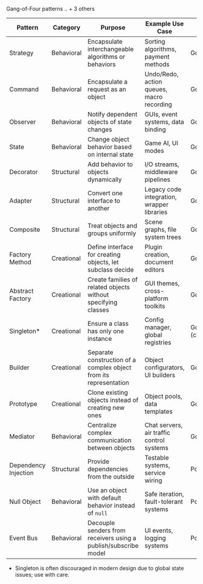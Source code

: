 


Gang-of-Four patterns .. + 3 others

| Pattern            | Category        | Purpose                                                         | Example Use Case                                | Source        |
|--------------------|----------------|------------------------------------------------------------------|--------------------------------------------------|----------------|
| Strategy           | Behavioral      | Encapsulate interchangeable algorithms or behaviors              | Sorting algorithms, payment methods             | GoF            |
| Command            | Behavioral      | Encapsulate a request as an object                               | Undo/Redo, action queues, macro recording       | GoF            |
| Observer           | Behavioral      | Notify dependent objects of state changes                        | GUIs, event systems, data binding                | GoF            |
| State              | Behavioral      | Change object behavior based on internal state                   | Game AI, UI modes                               | GoF            |
| Decorator          | Structural      | Add behavior to objects dynamically                              | I/O streams, middleware pipelines                | GoF            |
| Adapter            | Structural      | Convert one interface to another                                 | Legacy code integration, wrapper libraries       | GoF            |
| Composite          | Structural      | Treat objects and groups uniformly                               | Scene graphs, file system trees                  | GoF            |
| Factory Method     | Creational      | Define interface for creating objects, let subclass decide       | Plugin creation, document editors                | GoF            |
| Abstract Factory   | Creational      | Create families of related objects without specifying classes    | GUI themes, cross-platform toolkits              | GoF            |
| Singleton*         | Creational      | Ensure a class has only one instance                             | Config manager, global registries                | GoF (controversial) |
| Builder            | Creational      | Separate construction of a complex object from its representation | Object configurators, UI builders               | GoF            |
| Prototype          | Creational      | Clone existing objects instead of creating new ones              | Object pools, data templates                     | GoF            |
| Mediator           | Behavioral      | Centralize complex communication between objects                 | Chat servers, air traffic control systems        | GoF            |
| Dependency Injection | Structural    | Provide dependencies from the outside                            | Testable systems, service wiring                 | Post-GoF       |
| Null Object        | Behavioral      | Use an object with default behavior instead of `null`            | Safe iteration, fault-tolerant systems           | Post-GoF       |
| Event Bus          | Behavioral      | Decouple senders from receivers using a publish/subscribe model | UI events, logging systems                       | Post-GoF       |


* Singleton is often discouraged in modern design due to global state issues; use with care.

